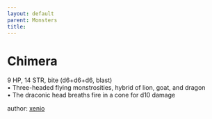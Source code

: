 ```yaml
---
layout: default
parent: Monsters 
title: 
--- 
```

# Chimera
9 HP, 14 STR, bite (d6+d6+d6, blast)  
• Three-headed flying monstrosities, hybrid of lion, goat, and dragon  
• The draconic head breaths fire in a cone for d10 damage  





author: [xenio](https://xenioinabottle.blogspot.com/2021/02/classic-monsters-for-cairnito-part-1.html) 


